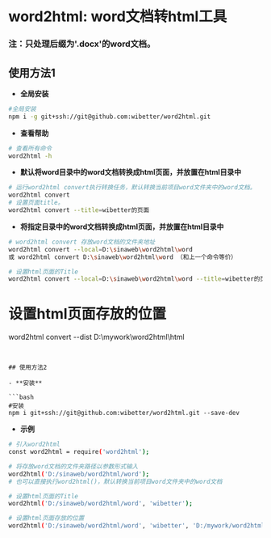 

# word2html: word文档转html工具
### 注：只处理后缀为'.docx'的word文档。

## 使用方法1

- **全局安装**

```bash
#全局安装
npm i -g git+ssh://git@github.com:wibetter/word2html.git
```

- **查看帮助**
```bash
# 查看所有命令
word2html -h
```

- **默认将word目录中的word文档转换成html页面，并放置在html目录中**
```bash
# 运行word2html convert执行转换任务，默认转换当前项目word文件夹中的word文档。
word2html convert
# 设置页面title。
word2html convert --title=wibetter的页面
```

- **将指定目录中的word文档转换成html页面，并放置在html目录中**
```bash
# word2html convert 存放word文档的文件夹地址
word2html convert --local=D:\sinaweb\word2html\word
或 word2html convert D:\sinaweb\word2html\word （和上一个命令等价）

# 设置html页面的Title
word2html convert --local=D:\sinaweb\word2html\word --title=wibetter的页面
```

# 设置html页面存放的位置
word2html convert --dist D:\mywork\word2html\html
```


## 使用方法2

- **安装**

```bash
#安装
npm i git+ssh://git@github.com:wibetter/word2html.git --save-dev
```
- **示例**

```bash
# 引入word2html
const word2html = require('word2html');

# 将存放word文档的文件夹路径以参数形式输入
word2html('D:/sinaweb/word2html/word');
# 也可以直接执行word2html()，默认转换当前项目word文件夹中的word文档

# 设置html页面的Title
word2html('D:/sinaweb/word2html/word', 'wibetter');

# 设置html页面存放的位置
word2html('D:/sinaweb/word2html/word', 'wibetter', 'D:/mywork/word2html/html');
```

